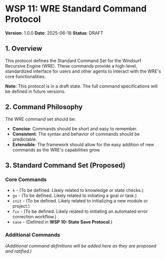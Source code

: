 # WSP 11: WRE Standard Command Protocol

**Version**: 1.0.0
**Date**: 2025-06-18
**Status**: DRAFT

## 1. Overview

This protocol defines the Standard Command Set for the Windsurf Recursive Engine (WRE). These commands provide a high-level, standardized interface for users and other agents to interact with the WRE's core functionalities.

**Note:** This protocol is in a draft state. The full command specifications will be defined in future versions.

## 2. Command Philosophy

The WRE command set should be:
-   **Concise**: Commands should be short and easy to remember.
-   **Consistent**: The syntax and behavior of commands should be predictable.
-   **Extensible**: The framework should allow for the easy addition of new commands as the WRE's capabilities grow.

## 3. Standard Command Set (Proposed)

### Core Commands
-   `k` - (To be defined. Likely related to knowledge or state checks.)
-   `go` - (To be defined. Likely related to initiating a goal or task.)
-   `init` - (To be defined. Likely related to initializing a new module or project.)
-   `fix` - (To be defined. Likely related to initiating an automated error correction workflow.)
-   `save` - (Defined in **WSP 10: State Save Protocol**.)

### Additional Commands
*(Additional command definitions will be added here as they are proposed and ratified.)* 
